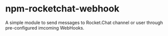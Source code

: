 # npm-rocketchat-webhook
A simple module to send messages to Rocket.Chat channel or user through pre-configured imcoming WebHooks.
